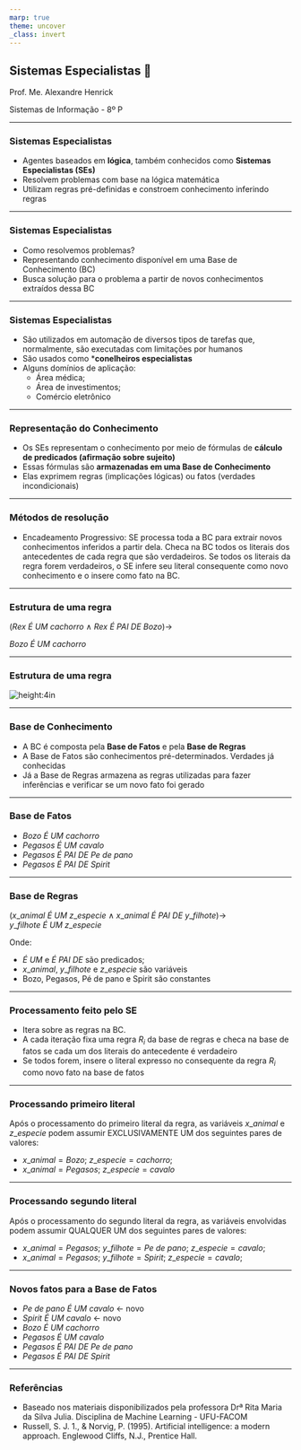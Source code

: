 ```yaml
---
marp: true
theme: uncover
_class: invert
---
```


## Sistemas Especialistas :robot:

Prof. Me. Alexandre Henrick

Sistemas de Informação - 8º P

---

### Sistemas Especialistas

- Agentes baseados em **lógica**, também conhecidos como **Sistemas Especialistas (SEs)**
- Resolvem problemas com base na lógica matemática
- Utilizam regras pré-definidas e constroem conhecimento inferindo regras

---

### Sistemas Especialistas

- Como resolvemos problemas?
- Representando conhecimento disponível em uma Base de Conhecimento (BC)
- Busca solução para o problema a partir de novos conhecimentos extraídos dessa BC

---

### Sistemas Especialistas

- São utilizados em automação de diversos tipos de tarefas que, normalmente, são executadas com limitações por humanos
- São usados como ***conelheiros especialistas**
- Alguns domínios de aplicação:
    - Área médica;
    - Área de investimentos;
    - Comércio eletrônico

---

### Representação do Conhecimento

- Os SEs representam o conhecimento por meio de fórmulas de **cálculo de predicados (afirmação sobre sujeito)**
- Essas fórmulas são **armazenadas em uma Base de Conhecimento**
- Elas exprimem regras (implicações lógicas) ou fatos (verdades incondicionais)

---

### Métodos de resolução

- Encadeamento Progressivo: SE processa toda a BC para extrair novos conhecimentos inferidos a partir dela. Checa na BC todos os literais dos antecedentes de cada regra que são verdadeiros. Se todos os literais da regra forem verdadeiros, o SE infere seu literal consequente como novo conhecimento e o insere como fato na BC.

---

### Estrutura de uma regra

$(Rex \ É \ UM  \ cachorro \ \land \ Rex \ É \ PAI \ DE \ Bozo) \to$

$Bozo \ É \ UM \ cachorro$

---

### Estrutura de uma regra

![height:4in](../imgs/regra1.png)

---

### Base de Conhecimento

- A BC é composta pela **Base de Fatos** e pela **Base de Regras**
- A Base de Fatos são conhecimentos pré-determinados. Verdades já conhecidas
- Já a Base de Regras armazena as regras utilizadas para fazer inferências e verificar se um novo fato foi gerado

---
### Base de Fatos

- $Bozo \ É \ UM \ cachorro$
- $Pegasos \ É \ UM \ cavalo$
- $Pegasos \ É \ PAI \ DE \ Pe \ de \ pano$
- $Pegasos \ É \ PAI \ DE \ Spirit$

---

### Base de Regras

$(x\_animal \ É \ UM \ z\_especie \ \land$
$x\_animal \ É \ PAI \ DE \ y\_filhote)\to$
$y\_filhote \ É \ UM \ z\_especie$


Onde:

- $É \ UM$ e $É \ PAI \ DE$ são predicados;
- $x\_animal$, $y\_filhote$ e $z\_especie$ são variáveis
- Bozo, Pegasos, Pé de pano e Spirit são constantes

---

### Processamento feito pelo SE

- Itera sobre as regras na BC.
- A cada iteração fixa uma regra  $R_i$ da base de regras e checa na base de fatos se cada um dos literais do antecedente é verdadeiro
- Se todos forem, insere o literal expresso no consequente da regra $R_i$ como novo fato na base de fatos

---

### Processando primeiro literal

Após o processamento do primeiro literal da regra, as variáveis $x\_animal$ e $z\_especie$ podem assumir EXCLUSIVAMENTE UM dos seguintes pares de valores:

- $x\_animal = Bozo$; $z\_especie = cachorro$;
- $x\_animal = Pegasos$; $z\_especie = cavalo$

---

### Processando segundo literal

Após o processamento do segundo literal da regra, as variáveis envolvidas podem assumir QUALQUER UM dos seguintes pares de valores:

- $x\_animal = Pegasos$; $y\_filhote = Pe \ de \ pano$; $z\_especie = cavalo$;
- $x\_animal = Pegasos$; $y\_filhote = Spirit$; $z\_especie = cavalo$;

---

### Novos fatos para a Base de Fatos

- $Pe \ de \ pano \ É \ UM \ cavalo$ <- novo
- $Spirit \ É \ UM \ cavalo$ <- novo
- $Bozo \ É \ UM \ cachorro$
- $Pegasos \ É \ UM \ cavalo$
- $Pegasos \ É \ PAI \ DE \ Pe \ de \ pano$
- $Pegasos \ É \ PAI \ DE \ Spirit$

---

### Referências

- Baseado nos materiais disponibilizados pela professora Drª Rita Maria da Silva Julia. Disciplina de Machine Learning - UFU-FACOM
- Russell, S. J. 1., & Norvig, P. (1995). Artificial intelligence: a modern approach. Englewood Cliffs, N.J., Prentice Hall.